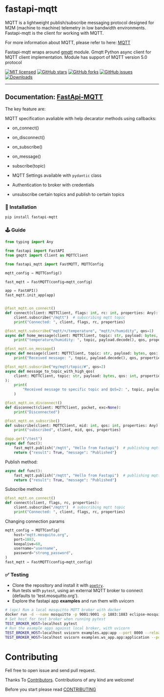 # fastapi-mqtt

MQTT is a lightweight publish/subscribe messaging protocol designed for M2M (machine to machine) telemetry in low bandwidth environments.
Fastapi-mqtt is the client for working with MQTT.

For more information about MQTT, please refer to here: [MQTT](MQTT.md)

Fastapi-mqtt wraps around [gmqtt](https://github.com/wialon/gmqtt) module. Gmqtt Python async client for MQTT client implementation.
Module has support of MQTT version 5.0 protocol

[![MIT licensed](https://img.shields.io/github/license/sabuhish/fastapi-mqtt)](https://raw.githubusercontent.com/sabuhish/fastapi-mqtt/master/LICENSE)
[![GitHub stars](https://img.shields.io/github/stars/sabuhish/fastapi-mqtt.svg)](https://github.com/sabuhish/fastapi-mqtt/stargazers)
[![GitHub forks](https://img.shields.io/github/forks/sabuhish/fastapi-mqtt.svg)](https://github.com/sabuhish/fastapi-mqtt/network)
[![GitHub issues](https://img.shields.io/github/issues-raw/sabuhish/fastapi-mqtt)](https://github.com/sabuhish/fastapi-mqtt/issues)
[![Downloads](https://pepy.tech/badge/fastapi-mqtt)](https://pepy.tech/project/fastapi-mqtt)

---

## **Documentation**: [FastApi-MQTT](https://sabuhish.github.io/fastapi-mqtt/)

The key feature are:

MQTT specification avaliable with help decarator methods using callbacks:

- on_connect()
- on_disconnect()
- on_subscribe()
- on_message()
- subscribe(topic)

- MQTT Settings available with `pydantic` class
- Authentication to broker with credentials
- unsubscribe certain topics and publish to certain topics

### 🔨 Installation

```sh
pip install fastapi-mqtt
```

### 🕹 Guide

```python
from typing import Any

from fastapi import FastAPI
from gmqtt import Client as MQTTClient

from fastapi_mqtt import FastMQTT, MQTTConfig

mqtt_config = MQTTConfig()

fast_mqtt = FastMQTT(config=mqtt_config)

app = FastAPI()
fast_mqtt.init_app(app)


@fast_mqtt.on_connect()
def connect(client: MQTTClient, flags: int, rc: int, properties: Any):
    client.subscribe("/mqtt")  # subscribing mqtt topic
    print("Connected: ", client, flags, rc, properties)

@fast_mqtt.subscribe("mqtt/+/temperature", "mqtt/+/humidity", qos=1)
async def home_message(client: MQTTClient, topic: str, payload: bytes, qos: int, properties: Any):
    print("temperature/humidity: ", topic, payload.decode(), qos, properties)

@fast_mqtt.on_message()
async def message(client: MQTTClient, topic: str, payload: bytes, qos: int, properties: Any):
    print("Received message: ", topic, payload.decode(), qos, properties)

@fast_mqtt.subscribe("my/mqtt/topic/#", qos=2)
async def message_to_topic_with_high_qos(
    client: MQTTClient, topic: str, payload: bytes, qos: int, properties: Any
):
    print(
        "Received message to specific topic and QoS=2: ", topic, payload.decode(), qos, properties
    )

@fast_mqtt.on_disconnect()
def disconnect(client: MQTTClient, packet, exc=None):
    print("Disconnected")

@fast_mqtt.on_subscribe()
def subscribe(client: MQTTClient, mid: int, qos: int, properties: Any):
    print("subscribed", client, mid, qos, properties)

@app.get("/test")
async def func():
    fast_mqtt.publish("/mqtt", "Hello from Fastapi")  # publishing mqtt topic
    return {"result": True, "message": "Published"}
```

Publish method:

```python
async def func():
    fast_mqtt.publish("/mqtt", "Hello from Fastapi")  # publishing mqtt topic
    return {"result": True, "message": "Published"}
```

Subscribe method:

```python
@fast_mqtt.on_connect()
def connect(client, flags, rc, properties):
    client.subscribe("/mqtt")  # subscribing mqtt topic
    print("Connected: ", client, flags, rc, properties)
```

Changing connection params

```python
mqtt_config = MQTTConfig(
    host="mqtt.mosquito.org",
    port=1883,
    keepalive=60,
    username="username",
    password="strong_password",
)
fast_mqtt = FastMQTT(config=mqtt_config)
```

### ✅ Testing

- Clone the repository and install it with [`poetry`](https://python-poetry.org).
- Run tests with `pytest`, using an external MQTT broker to connect (defaults to 'test.mosquitto.org').
- Explore the fastapi app **examples** and run them with uvicorn

```sh
# (opc) Run a local mosquitto MQTT broker with docker
docker run -d --name mosquitto -p 9001:9001 -p 1883:1883 eclipse-mosquitto:1.6.15
# Set host for test broker when running pytest
TEST_BROKER_HOST=localhost pytest
# Run the example apps against local broker, with uvicorn
TEST_BROKER_HOST=localhost uvicorn examples.app:app --port 8000 --reload
TEST_BROKER_HOST=localhost uvicorn examples.ws_app.app:application --port 8000 --reload
```

# Contributing

Fell free to open issue and send pull request.

Thanks To [Contributors](https://github.com/sabuhish/fastapi-mqtt/graphs/contributors).
Contributions of any kind are welcome!

Before you start please read [CONTRIBUTING](https://github.com/sabuhish/fastapi-mqtt/blob/master/CONTRIBUTING.md)
